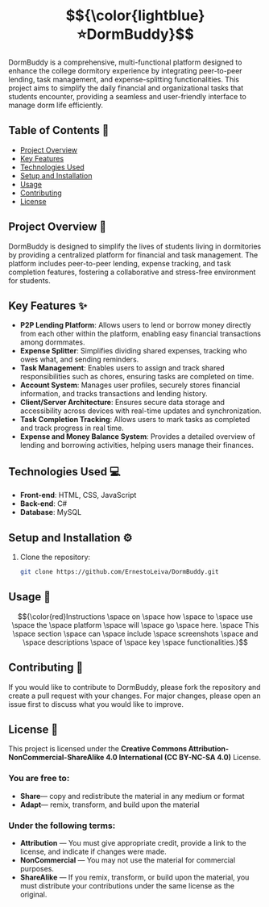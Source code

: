# $${\color{lightblue}⭐DormBuddy}$$

DormBuddy is a comprehensive, multi-functional platform designed to enhance the college dormitory experience by integrating peer-to-peer lending, task management, and expense-splitting functionalities. This project aims to simplify the daily financial and organizational tasks that students encounter, providing a seamless and user-friendly interface to manage dorm life efficiently.

## Table of Contents 📑
- [Project Overview](#project-overview)
- [Key Features](#key-features)
- [Technologies Used](#technologies-used)
- [Setup and Installation](#setup-and-installation)
- [Usage](#usage)
- [Contributing](#contributing)
- [License](#license)

## Project Overview 📝
DormBuddy is designed to simplify the lives of students living in dormitories by providing a centralized platform for financial and task management. The platform includes peer-to-peer lending, expense tracking, and task completion features, fostering a collaborative and stress-free environment for students.

## Key Features ✨
- **P2P Lending Platform**: Allows users to lend or borrow money directly from each other within the platform, enabling easy financial transactions among dormmates.
- **Expense Splitter**: Simplifies dividing shared expenses, tracking who owes what, and sending reminders.
- **Task Management**: Enables users to assign and track shared responsibilities such as chores, ensuring tasks are completed on time.
- **Account System**: Manages user profiles, securely stores financial information, and tracks transactions and lending history.
- **Client/Server Architecture**: Ensures secure data storage and accessibility across devices with real-time updates and synchronization.
- **Task Completion Tracking**: Allows users to mark tasks as completed and track progress in real time.
- **Expense and Money Balance System**: Provides a detailed overview of lending and borrowing activities, helping users manage their finances.

## Technologies Used 💻
- **Front-end**: HTML, CSS, JavaScript
- **Back-end**: C#
- **Database**: MySQL

## Setup and Installation ⚙️
1. Clone the repository:
   ```bash
   git clone https://github.com/ErnestoLeiva/DormBuddy.git

## Usage 🚀
$${\color{red}Instructions \space on \space how \space to \space use \space the \space platform \space will \space go \space here. \space This \space section \space can \space include \space screenshots \space and \space descriptions \space of \space key \space functionalities.}$$

## Contributing 🤝
If you would like to contribute to DormBuddy, please fork the repository and create a pull request with your changes. For major changes, please open an issue first to discuss what you would like to improve.

## License 📜
This project is licensed under the **Creative Commons Attribution-NonCommercial-ShareAlike 4.0 International (CC BY-NC-SA 4.0)** License.

### You are free to:
- **Share**— copy and redistribute the material in any medium or format
- **Adapt**— remix, transform, and build upon the material

### Under the following terms:
- **Attribution** — You must give appropriate credit, provide a link to the license, and indicate if changes were made.
- **NonCommercial** — You may not use the material for commercial purposes.
- **ShareAlike** — If you remix, transform, or build upon the material, you must distribute your contributions under the same license as the original.
